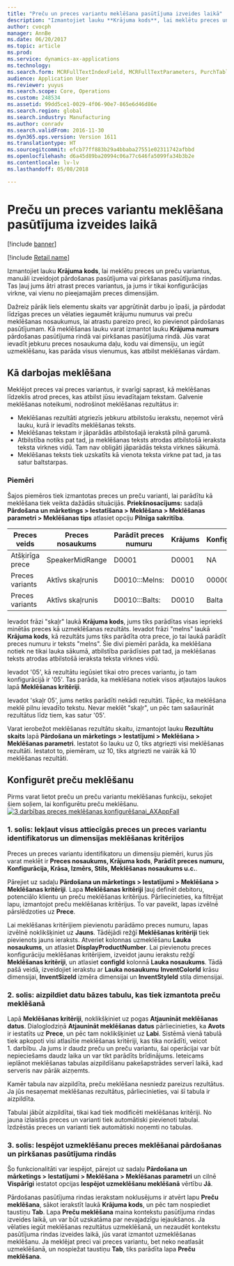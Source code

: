```yaml
---
title: "Preču un preces variantu meklēšana pasūtījuma izveides laikā"
description: "Izmantojiet lauku **Krājuma kods**, lai meklētu preces un preču variantus, manuāli izveidojot pārdošanas pasūtījuma vai pirkšanas pasūtījuma rindas. Tas ļauj jums ātri atrast preces variantus, ja jums ir tikai konfigurācijas virkne, vai vienu no pieejamajām preces dimensijām."
author: cvocph
manager: AnnBe
ms.date: 06/20/2017
ms.topic: article
ms.prod: 
ms.service: dynamics-ax-applications
ms.technology: 
ms.search.form: MCRFullTextIndexField, MCRFullTextParameters, PurchTable, SalesTable
audience: Application User
ms.reviewer: yuyus
ms.search.scope: Core, Operations
ms.custom: 248534
ms.assetid: 99dd5ce1-0029-4f06-90e7-865e6d46d86e
ms.search.region: global
ms.search.industry: Manufacturing
ms.author: conradv
ms.search.validFrom: 2016-11-30
ms.dyn365.ops.version: Version 1611
ms.translationtype: HT
ms.sourcegitcommit: efcb77ff883b29a4bbaba27551e02311742afbbd
ms.openlocfilehash: d6a45d89ba20994c06a77c646fa5099fa34b3b2e
ms.contentlocale: lv-lv
ms.lasthandoff: 05/08/2018

---
```


# <a name="search-for-products-and-product-variants-during-order-entry"></a>Preču un preces variantu meklēšana pasūtījuma izveides laikā

[!include [banner](../includes/banner.md)]

[!include [Retail name](../includes/retail-name.md)]

Izmantojiet lauku **Krājuma kods**, lai meklētu preces un preču variantus, manuāli izveidojot pārdošanas pasūtījuma vai pirkšanas pasūtījuma rindas.  Tas ļauj jums ātri atrast preces variantus, ja jums ir tikai konfigurācijas virkne, vai vienu no pieejamajām preces dimensijām.

Dažreiz pārāk liels elementu skaits var apgrūtināt darbu jo īpaši, ja pārdodat līdzīgas preces un vēlaties iegaumēt krājumu numurus vai preču meklēšanas nosaukumus, lai atrastu pareizo preci, ko pievienot pārdošanas pasūtījumam. Kā meklēšanas lauku varat izmantot lauku **Krājuma numurs** pārdošanas pasūtījuma rindā vai pirkšanas pasūtījuma rindā. Jūs varat ievadīt jebkuru preces nosaukuma daļu, kodu vai dimensiju, un iegūt uzmeklēšanu, kas parāda visus vienumus, kas atbilst meklēšanas vārdam.

## <a name="how-search-works"></a>Kā darbojas meklēšana
Meklējot preces vai preces variantus, ir svarīgi saprast, kā meklēšanas līdzeklis atrod preces, kas atbilst jūsu ievadītajam tekstam. Galvenie meklēšanas noteikumi, nodrošinot meklēšanas rezultātus ir:

-   Meklēšanas rezultāti atgriezīs jebkuru atbilstošu ierakstu, neņemot vērā lauku, kurā ir ievadīts meklēšanas teksts.
-   Meklēšanas tekstam ir jāparādās atbilstošajā ierakstā pilnā garumā.
-   Atbilstība notiks pat tad, ja meklēšanas teksts atrodas atbilstošā ieraksta teksta virknes vidū. Tam nav obligāti jāparādās teksta virknes sākumā.
-   Meklēšanas teksts tiek uzskatīts kā vienota teksta virkne pat tad, ja tas satur baltstarpas.

### <a name="examples"></a>Piemēri

Šajos piemēros tiek izmantotas preces un preču varianti, lai parādītu kā meklēšana tiek veikta dažādās situācijās. **Priekšnosacījums:** sadaļā **Pārdošana un mārketings &gt; Iestatīšana &gt; Meklēšana &gt; Meklēšanas parametri &gt; Meklēšanas tips** atlasiet opciju **Pilnīga sakritība**.

| Preces veids     | Preces nosaukums    | Parādīt preces numuru | Krājums | Konfigurācija |
|------------------|-----------------|------------------------|-------------|---------------|
| Atšķirīga prece | SpeakerMidRange | D0001                  | D0001       | NA            |
| Preces variants  | Aktīvs skaļrunis  | D0010:::Melns:         | D0010       | 000005        |
| Preces variants  | Aktīvs skaļrunis  | D0010:::Balts:         | D0010       | Balta         |

Ievadot frāzi "skaļr" laukā **Krājuma kods**, jums tiks parādītas visas iepriekš minētās preces kā uzmeklēšanas rezultāts. Ievadot frāzi "melns" laukā **Krājuma kods**, kā rezultāts jums tiks parādīta otra prece, jo tai laukā parādīt preces numuru ir teksts "melns". Šie divi piemēri parāda, ka meklēšana notiek ne tikai lauka sākumā, atbilstība parādīsies pat tad, ja meklēšanas teksts atrodas atbilstošā ieraksta teksta virknes vidū.  

Ievadot '05', kā rezultātu iegūsiet tikai otro preces variantu, jo tam konfigurācijā ir '05'. Tas parāda, ka meklēšana notiek visos atļautajos laukos lapā **Meklēšanas kritēriji**.  

Ievadot 'skaļr 05', jums netiks parādīti nekādi rezultāti. Tāpēc, ka meklēšana meklē pilnu ievadīto tekstu. Nevar meklēt "skaļr", un pēc tam sašaurināt rezultātus līdz tiem, kas satur '05'.  

Varat ierobežot meklēšanas rezultātu skaitu, izmantojot lauku **Rezultātu skaits** lapā **Pārdošana un mārketings &gt; Iestatījumi &gt; Meklēšana &gt; Meklēšanas parametri**. Iestatot šo lauku uz 0, tiks atgriezti visi meklēšanas rezultāti. Iestatot to, piemēram, uz 10, tiks atgriezti ne vairāk kā 10 meklēšanas rezultāti.

## <a name="configure-the-product-search"></a>Konfigurēt preču meklēšanu
Pirms varat lietot preču un preču variantu meklēšanas funkciju, sekojiet šiem soļiem, lai konfigurētu preču meklēšanu. [![3 darbības preces meklēšanas konfigurēšanai\_AXAppFall](./media/3-steps-to-configure-product-search_axappfall.png)](./media/3-steps-to-configure-product-search_axappfall.png)

### <a name="step-1-include-all-the-relevant-product-and-product-variant-identifiers-and-dimensions-in-the-search-criteria"></a>1. solis: Iekļaut visus attiecīgās preces un preces variantu identifikatorus un dimensijas meklēšanas kritērijos

Preces un preces variantu identifikatoru un dimensiju piemēri, kurus jūs varat meklēt ir **Preces nosaukums, Krājuma kods**, **Parādīt preces numuru, Konfigurācija, Krāsa, Izmērs, Stils, Meklēšanas nosaukums u.c.**.  

Pārejiet uz sadaļu **Pārdošana un mārketings &gt; Iestatījumi &gt; Meklēšana &gt; Meklēšanas kritēriji**. Lapa **Meklēšanas kritēriji** ļauj definēt debitoru, potenciālo klientu un preču meklēšanas kritērijus. Pārliecinieties, ka filtrējat lapu, izmantojot preču meklēšanas kritērijus. To var paveikt, lapas izvēlnē pārslēdzoties uz **Prece**.  

Lai meklēšanas kritērijiem pievienotu parādāmo preces numuru, lapas izvēlnē noklikšķiniet uz **Jauns**. Tādējādi režģī **Meklēšanas kritēriji** tiek pievienots jauns ieraksts. Atveriet kolonnas uzmeklēšanu **Lauka nosaukums**, un atlasiet **DisplayProductNumber**. Lai pievienotu preces konfigurāciju meklēšanas kritērijiem, izveidot jaunu ierakstu režģī **Meklēšanas kritēriji**, un atlasiet **configId** kolonnā **Lauka nosaukums**. Tādā pašā veidā, izveidojiet ierakstu ar **Lauka nosaukumu** **InventColorId** krāsu dimensijai, **InventSizeId** izmēra dimensijai un **InventStyleId** stila dimensijai.

### <a name="step-2-populate-the-database-table-that-is-used-for-product-search"></a>2. solis: aizpildiet datu bāzes tabulu, kas tiek izmantota preču meklēšanā

Lapā **Meklēšanas kritēriji**, noklikšķiniet uz pogas **Atjaunināt meklēšanas datus**. Dialoglodziņā **Atjaunināt meklēšanas datus** pārliecinieties, ka **Avots** ir iestatīts uz **Prece**, un pēc tam noklikšķiniet uz **Labi**. Sistēmā vienā tabulā tiek apkopoti visi atlasītie meklēšanas kritēriji, kas tika norādīti, veicot 1. darbību. Ja jums ir daudz preču un preču variantu, šai operācijai var būt nepieciešams daudz laika un var tikt parādīts brīdinājums. Ieteicams ieplānot meklēšanas tabulas aizpildīšanu pakešapstrādes serverī laikā, kad serveris nav pārāk aizņemts.  

Kamēr tabula nav aizpildīta, preču meklēšana nesniedz pareizus rezultātus. Ja jūs nesaņemat meklēšanas rezultātus, pārliecinieties, vai šī tabula ir aizpildīta.  

Tabulai jābūt aizpildītai, tikai kad tiek modificēti meklēšanas kritēriji. No jauna izlaistās preces un varianti tiek automātiski pievienoti tabulai. Izdzēstās preces un varianti tiek automātiski noņemti no tabulas.

### <a name="step-3-enable-the-lookup-for-product-search-on-sales-and-purchase-order-lines"></a>3. solis: Iespējot uzmeklēšanu preces meklēšanai pārdošanas un pirkšanas pasūtījuma rindās

Šo funkcionalitāti var iespējot, pārejot uz sadaļu **Pārdošana un mārketings &gt; Iestatījumi &gt; Meklēšana &gt; Meklēšanas parametri** un cilnē **Vispārīgi** iestatot opcijas **Iespējot uzmeklēšanu meklēšanā** vērtību **Jā**.  

Pārdošanas pasūtījuma rindas ierakstam noklusējums ir atvērt lapu **Preču meklēšana**, sākot ierakstīt laukā **Krājuma kods**, un pēc tam nospiediet taustiņu **Tab**. Lapa **Preču meklēšana** maina kontekstu pasūtījuma rindas izveides laikā, un var būt uzskatāma par nevajadzīgu iejaukšanos. Ja vēlaties iegūt meklēšanas rezultātus uzmeklēšanā, un nezaudēt kontekstu pasūtījuma rindas izveides laikā, jūs varat izmantot uzmeklēšanas meklēšanu. Ja meklējat preci vai preces variantu, bet neko neatlasāt uzmeklēšanā, un nospiežat taustiņu **Tab**, tiks parādīta lapa **Preču meklēšana**.




